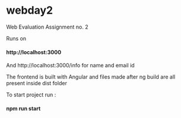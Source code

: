 # webday2
Web Evaluation Assignment no. 2

Runs on 

#### http://localhost:3000

And http://localhost:3000/info for name and email id


The frontend is built with Angular and files made after ng build are all present inside dist folder

To start project run : 
#### npm run start
